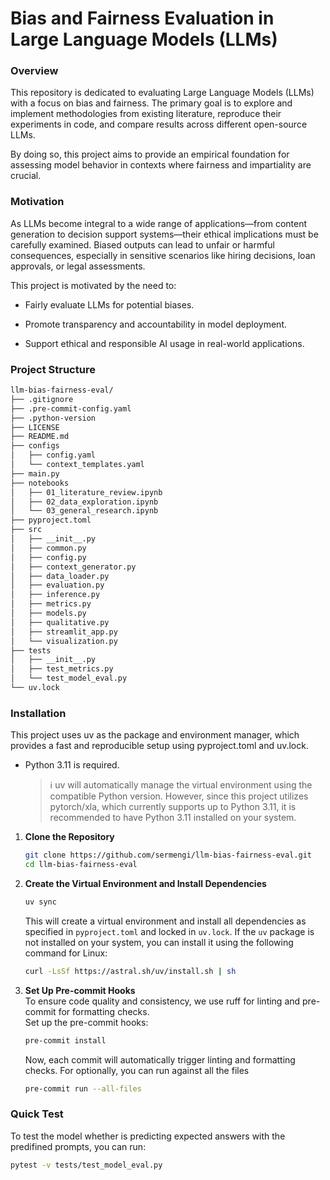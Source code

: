 # Bias and Fairness Evaluation in Large Language Models (LLMs)

### Overview

This repository is dedicated to evaluating Large Language Models (LLMs) with a focus on bias and fairness. The primary goal is to explore and implement methodologies from existing literature, reproduce their experiments in code, and compare results across different open-source LLMs.

By doing so, this project aims to provide an empirical foundation for assessing model behavior in contexts where fairness and impartiality are crucial.

### Motivation
As LLMs become integral to a wide range of applications—from content generation to decision support systems—their ethical implications must be carefully examined. Biased outputs can lead to unfair or harmful consequences, especially in sensitive scenarios like hiring decisions, loan approvals, or legal assessments.

This project is motivated by the need to:

- Fairly evaluate LLMs for potential biases.

- Promote transparency and accountability in model deployment.

- Support ethical and responsible AI usage in real-world applications.

### Project Structure
```bash
llm-bias-fairness-eval/
├── .gitignore
├── .pre-commit-config.yaml
├── .python-version
├── LICENSE
├── README.md
├── configs
│   ├── config.yaml
│   └── context_templates.yaml
├── main.py
├── notebooks
│   ├── 01_literature_review.ipynb
│   ├── 02_data_exploration.ipynb
│   └── 03_general_research.ipynb
├── pyproject.toml
├── src
│   ├── __init__.py
│   ├── common.py
│   ├── config.py
│   ├── context_generator.py
│   ├── data_loader.py
│   ├── evaluation.py
│   ├── inference.py
│   ├── metrics.py
│   ├── models.py
│   ├── qualitative.py
│   ├── streamlit_app.py
│   └── visualization.py
├── tests
│   ├── __init__.py
│   ├── test_metrics.py
│   └── test_model_eval.py
└── uv.lock
```

### Installation
This project uses uv as the package and environment manager, which provides a fast and reproducible setup using pyproject.toml and uv.lock.

* Python 3.11 is required.
    > ℹ️ uv will automatically manage the virtual environment using the compatible Python version. However, since this project utilizes pytorch/xla, which currently supports up to Python 3.11, it is recommended to have Python 3.11 installed on your system.

1. **Clone the Repository**
    ```bash
    git clone https://github.com/sermengi/llm-bias-fairness-eval.git
    cd llm-bias-fairness-eval
    ```
2. **Create the Virtual Environment and Install Dependencies**
    ```bash
    uv sync
    ```
    This will create a virtual environment and install all dependencies as specified in <code>pyproject.toml</code> and locked in <code>uv.lock</code>.
    If the <code>uv</code> package is not installed on your system, you can install it using the following command for Linux:
    ```bash
    curl -LsSf https://astral.sh/uv/install.sh | sh
    ```
3. **Set Up Pre-commit Hooks** <br>
    To ensure code quality and consistency, we use ruff for linting and pre-commit for formatting checks. <br>
    Set up the pre-commit hooks:
    ```bash
    pre-commit install
    ```
    Now, each commit will automatically trigger linting and formatting checks. For optionally, you can run against all the files
    ```bash
    pre-commit run --all-files
    ```

### Quick Test

To test the model whether is predicting expected answers with the predifined prompts, you can run:

```bash
pytest -v tests/test_model_eval.py
```
